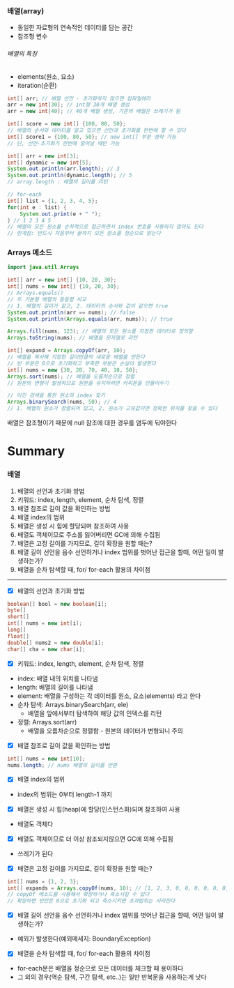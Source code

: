 ### 배열(array)
- 동일한 자료형의 연속적인 데이터를 담는 공간
- 참조형 변수

###### 배열의 특징
- elements(원소, 요소)
- iteration(순환)

```java
int[] arr; // 배열 선언 - 초기화하지 않으면 컴파일에러
arr = new int[30]; // int형 30개 배열 생성
arr = new int[40]; // 40개 배열 생성, 기존의 배열은 쓰레기가 됨

int[] score = new int[] {100, 80, 50};
// 배열의 순서와 데이터를 알고 있으면 선언과 초기화를 한번에 할 수 있다
int[] score1 = {100, 80, 50}; // new int[] 부분 생략 가능
// 단, 선언-초기화가 한번에 일어날 때만 가능

int[] arr = new int[3];
int[] dynamic = new int[5];
System.out.println(arr.length); // 3
System.out.println(dynamic.length); // 5
// array.length : 배열의 길이를 리턴

// for-each
int[] list = {1, 2, 3, 4, 5};
for(int e : list) {
	System.out.print(e + " ");
} // 1 2 3 4 5 
// 배열의 모든 원소를 순차적으로 접근하면서 index 번호를 사용하지 않아도 된다
// 한계점: 반드시 처음부터 끝까지 모든 원소를 정순으로 읽는다
```
### Arrays 메소드
```java
import java.util.Arrays

int[] arr = new int[] {10, 20, 30};
int[] nums = new int[] {10, 20, 30};
// Arrays.equals()
// 두 기본형 배열의 동등함 비교
// 1. 배열의 길이가 같고, 2. 데이터의 순서와 값이 같으면 true
System.out.println(arr == nums); // false
System.out.println(Arrays.equals(arr, nums)); // true

Arrays.fill(nums, 123); // 배열의 모든 원소를 지정한 데이터로 정의함
Arrays.toString(nums); // 배열을 문자열로 리턴

int[] expand = Arrays.copyOf(arr, 10);
// 배열을 복사해 지정한 길이만큼의 새로운 배열을 만든다
// 빈 부분은 0으로 초기화하고 부족한 부분은 손실이 발생한다
int[] nums = new {30, 20, 70, 40, 10, 50};
Arrays.sort(nums); // 배열을 오름차순으로 정렬
// 원본의 변형이 발생하므로 원본을 유지하려면 카피본을 만들어두기

// 이진 검색을 통한 원소의 index 찾기
Arrays.binarySearch(nums, 50); // 4
// 1. 배열의 원소가 정렬되어 있고, 2. 원소가 고유값이면 정확한 위치를 찾을 수 있다
```
배열은 참조형이기 때문에 null 참조에 대한 경우를 염두에 둬야한다

# Summary
### 배열
1. 배열의 선언과 초기화 방법
2. 키워드: index, length, element, 순차 탐색, 정렬
3. 배열 참조로 길이 값을 확인하는 방법
4. 배열 index의 범위
5. 배열은 생성 시 힙에 할당되며 참조하여 사용
6. 배열도 객체이므로 주소를 잃어버리면 GC에 의해 수집됨
7. 배열은 고정 길이를 가지므로, 길이 확장을 원할 때는?
8. 배열 길이 선언을 음수 선언하거나 index 범위를 벗어난 접근을 할때, 어떤 일이 발생하는가?
9. 배열을 순차 탐색할 때, for/ for-each 활용의 차이점
------

- [x] 배열의 선언과 초기화 방법
```java
boolean[] bool = new boolean[i];
byte[]
short[]
int[] nums = new int[i];
long[]
float[]
double[] nums2 = new double[i];
char[] cha = new char[i];
```

- [x] 키워드: index, length, element, 순차 탐색, 정렬
- index: 배열 내의 위치를 나타냄
- length: 배열의 길이를 나타냄
- element: 배열을 구성하는 각 데이터를 원소, 요소(elements) 라고 한다
- 순차 탐색: Arrays.binarySearch(arr, ele)
	- 배열을 앞에서부터 탐색하여 해당 값의 인덱스를 리턴
- 정렬: Arrays.sort(arr)
	- 배열을 오름차순으로 정렬함 - 원본의 데이터가 변형되니 주의
- [x] 배열 참조로 길이 값을 확인하는 방법
```java
int[] nums = new int[10];
nums.length; // nums 배열의 길이를 반환
```
- [x] 배열 index의 범위
-  index의 범위는 0부터 length-1 까지
- [x] 배열은 생성 시 힙(heap)에 할당(인스턴스화)되며 참조하여 사용
- 배열도 객체다
- [x] 배열도 객체이므로 더 이상 참조되지않으면 GC에 의해 수집됨
- 쓰레기가 된다
- [x] 배열은 고정 길이를 가지므로, 길이 확장을 원할 때는?
```java
int[] nums = {1, 2, 3};
int[] expands = Arrays.copyOf(nums, 10); // [1, 2, 3, 0, 0, 0, 0, 0, 0, 0]
// copyOf 메소드를 사용해서 확장하거나 축소시킬 수 있다
// 확장하면 빈칸은 0으로 초기화 되고 축소시키면 초과범위는 사라진다
```
- [x] 배열 길이 선언을 음수 선언하거나 index 범위를 벗어난 접근을 할때, 어떤 일이 발생하는가?
- 예외가 발생한다(예외메세지: BoundaryException)
- [x] 배열을 순차 탐색할 때, for/ for-each 활용의 차이점
- for-each문은 배열을 정순으로 모든 데이터를 체크할 때 용이하다
- 그 외의 경우(역순 탐색, 구간 탐색, etc..)는 일반 반복문을 사용하는게 낫다